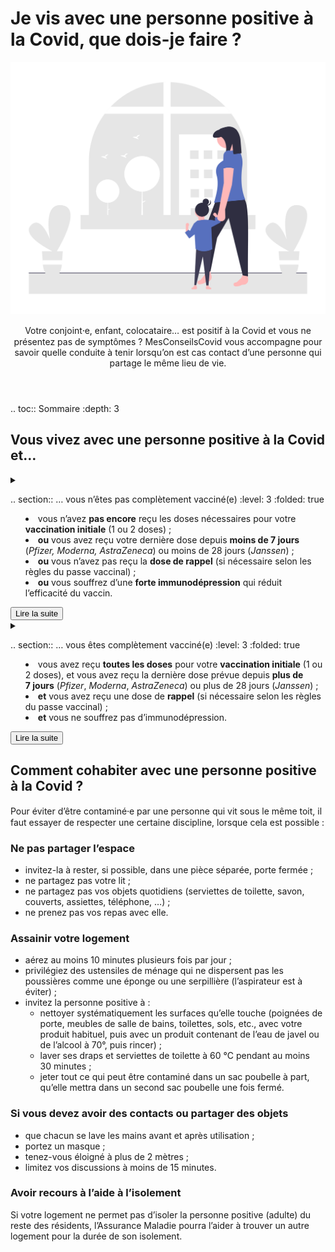 # Je vis avec une personne positive à la Covid, que dois-je faire ?

<img src="illustrations/foyer.svg">

<header>
    <p class="big">Votre conjoint⸱e, enfant, colocataire… est positif à la Covid et vous ne présentez pas de symptômes ? MesConseilsCovid vous accompagne pour savoir quelle conduite à tenir lorsqu’on est cas contact d’une personne qui partage le même lieu de vie.</p>
</header>

.. toc:: Sommaire
    :depth: 3


## Vous vivez avec une personne positive à la Covid et…

<details id="personne-positive-schema-vaccinal-incomplet">

<summary>

.. section:: … vous n’êtes pas complètement vacciné(e)
    :level: 3
    :folded: true

<div class="explications">

* vous n’avez **pas encore** reçu les doses nécessaires pour votre **vaccination initiale** (1 ou 2 doses) ;
* **ou** vous avez reçu votre dernière dose depuis **moins de 7 jours** (*Pfizer, Moderna, AstraZeneca*) ou moins de 28 jours (*Janssen*) ;
* **ou** vous n’avez pas reçu la **dose de rappel** (si nécessaire selon les règles du passe vaccinal) ;
* **ou** vous souffrez d’une **forte immunodépression** qui réduit l’efficacité du vaccin.

</div>

<div class="lire-la-suite"><button class="button">Lire la suite</button></div>

</summary>

<p class="big">Voici ce que nous vous conseillons de faire :</p>

#### 1. Isolez-vous

<div class="conseil">

Il faut **vous isoler dès maintenant**, et ce jusqu’au **7<sup>e</sup> jour** suivant votre dernier contact avec la personne positive.

</div>

Si vous ne pouvez pas **télétravailler**, l’Assurance Maladie pourra vous prescrire un arrêt de travail. Pour plus d’information, rendez-vous sur [declare.ameli.fr](https://declare.ameli.fr/).


#### 2. Faites un test 7 jours après votre dernier contact avec la personne positive

<div class="conseil">

- Faites un **test de dépistage gratuit** (test PCR ou antigénique) au **7<sup>e</sup> jour** suivant votre dernier contact avec la personne positive.

- Si des **symptômes** se déclarent avant cette date, faites-vous tester sans attendre.

</div>

* Si ce test est **négatif**, et que la période de 7 jours est écoulée, alors vous pourrez mettre fin à votre isolement.
* Si le test est **positif** :
    - maintenez votre isolement pendant **10 jours** à partir de la date du test ou du début des symptômes ;
    - vous pourrez lever l’isolement **dès le 7<sup>e</sup> jour** en cas de test négatif (test PCR ou antigénique) et d’absence de fièvre ou de symptômes depuis au moins 48 h ;
    - l’Assurance maladie vous contactera pour prolonger votre arrêt de travail.

</details>


<details id="personne-positive-schema-vaccinal-complet">

<summary>

.. section:: … vous êtes complètement vacciné(e)
    :level: 3
    :folded: true

<div class="explications">

* vous avez reçu **toutes les doses** pour votre **vaccination initiale** (1 ou 2 doses), et vous avez reçu la dernière dose prévue depuis **plus de 7 jours** (*Pfizer*, *Moderna*, *AstraZeneca*) ou plus de 28 jours (*Janssen*) ;
* **et** vous avez reçu une dose de **rappel** (si nécessaire selon les règles du passe vaccinal) ;
* **et** vous ne souffrez pas d’immunodépression.

</div>

<div class="lire-la-suite"><button class="button">Lire la suite</button></div>

</summary>

<p class="big">Voici ce que nous vous conseillons de faire :</p>

#### 1. Faites un test de dépistage

<div class="conseil">

Même si vous ne présentez pas de symptômes, faites un **test de dépistage** (test PCR ou antigénique) dès que possible. Le test est **toujours gratuit** quand vous êtes cas contact.

</div>

* Si le test est **positif** :
    - isolez-vous pour une durée de **7 jours** ;
    - vous pourrez lever l’isolement **dès le 5<sup>e</sup> jour** en cas de test antigénique négatif et d’absence de fièvre ou de symptômes depuis au moins 48 h.

* Si le test est **négatif**, il n’est **pas nécessaire de vous isoler**, mais restez prudent(e) :
    - respectez les **mesures barrières** au sein de votre foyer ;
    - ayez recours au **télétravail** lorsque c’est possible ;
    - **limitez** vos interactions sociales, et évitez tout contact avec une **personne à risque** de forme grave non vaccinée, ou une personne fortement immunodéprimée (quel que soit son statut vaccinal) ;
    - portez un **masque** à l’extérieur et à l’intérieur, même dans les lieux qui ne l’exigeraient pas.

Si votre enfant de moins de 16 ans est positif à la Covid, vous pouvez bénéficier d’un **arrêt de travail**, même si vous êtes complètement vacciné(e). Rendez-vous sur [declare.ameli.fr](https://declare.ameli.fr/) pour en faire la demande.

#### 2. Faites 2 autotests à J+2 et J+4

<div class="conseil">

Si votre premier test était **négatif**, vous devrez faire **2 autotests de contrôle** (délivrés **gratuitement** en pharmacie) au **2<sup>e</sup> jour** et au **4<sup>e</sup> jour** après la date du **premier test**.

</div>

* Si les résultats de ces deux autotests sont **négatifs** : vous pourrez retirer le masque dans les lieux où il n’est plus obligatoire et reprendre prudemment votre vie sociale.

* Si le résultat d’un de ces autotests est **positif** :
    - faites un **test antigénique** (en pharmacie) ou **PCR** (en laboratoire) pour **confirmer** ce résultat positif et restez isolé(e) en attendant ;

    - si le résultat positif à l’autotest est **confirmé** :
        + maintenez votre isolement pour une durée de **7 jours** ;
        + vous pourrez lever l’isolement **dès le 5<sup>e</sup> jour** en cas de test antigénique négatif et d’absence de fièvre ou de symptômes depuis au moins 48 h.

<div class="conseil conseil-jaune">

Attention, si vous ressentez des **symptômes** avant la date prévue d’un autotest de contrôle, faites un test de dépistage gratuit (test PCR ou antigénique) dès que possible, et restez isolé(e) en attendant le résultat.

</div>

</details>


## Comment cohabiter avec une personne positive à la Covid ?

<p class="big">Pour éviter d’être contaminé⸱e par une personne qui vit sous le même toit, il faut essayer de respecter une certaine discipline, lorsque cela est possible :</p>

### Ne pas partager l’espace

* invitez-la à rester, si possible, dans une pièce séparée, porte fermée ;
* ne partagez pas votre lit ;
* ne partagez pas vos objets quotidiens (serviettes de toilette, savon, couverts, assiettes, téléphone, …) ;
* ne prenez pas vos repas avec elle.


### Assainir votre logement

* aérez au moins 10 minutes plusieurs fois par jour ;
* privilégiez des ustensiles de ménage qui ne dispersent pas les poussières comme une éponge ou une serpillière (l’aspirateur est à éviter) ;
* invitez la personne positive à :
  - nettoyer systématiquement les surfaces qu’elle touche (poignées de porte, meubles de salle de bains, toilettes, sols, etc., avec votre produit habituel, puis avec un produit contenant de l’eau de javel ou de l’alcool à 70°, puis rincer) ;
  - laver ses draps et serviettes de toilette à 60 °C pendant au moins 30 minutes ;
  - jeter tout ce qui peut être contaminé dans un sac poubelle à part, qu’elle mettra dans un second sac poubelle une fois fermé.

### Si vous devez avoir des contacts ou partager des objets

* que chacun se lave les mains avant et après utilisation ;
* portez un masque ;
* tenez-vous éloigné à plus de 2 mètres ;
* limitez vos discussions à moins de 15 minutes.

### Avoir recours à l’aide à l’isolement

Si votre logement ne permet pas d’isoler la personne positive (adulte) du reste des résidents, l’Assurance Maladie pourra l’aider à trouver un autre logement pour la durée de son isolement.
